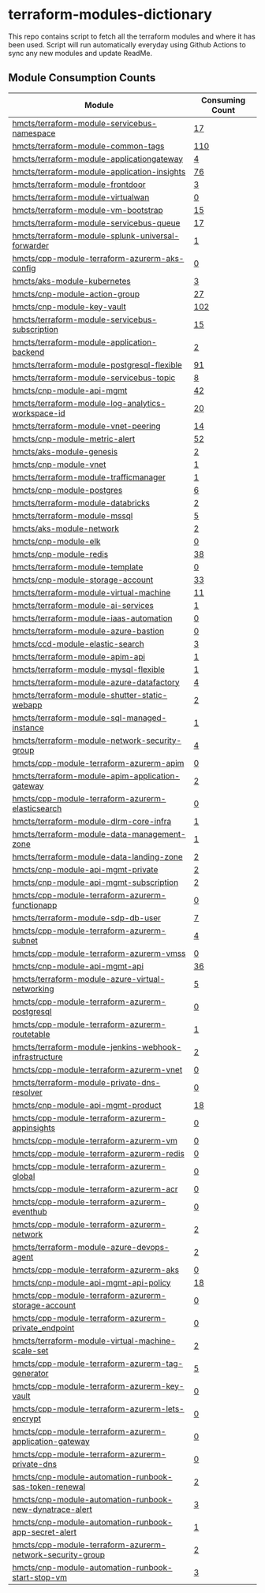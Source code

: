 # terraform-modules-dictionary
This repo contains script to fetch all the terraform modules and where it has been used.  Script will run automatically everyday using Github Actions to sync any new modules and update ReadMe.





































































## Module Consumption Counts

| Module | Consuming Count |
| --- | --- |
| <a href="https://github.com/hmcts/terraform-module-servicebus-namespace" target="_blank">hmcts/terraform-module-servicebus-namespace</a> | <a href="https://github.com/search?q=org%3Ahmcts+hmcts/terraform-module-servicebus-namespace+language%3AHCL++NOT+is%3Aarchived&type=code&l=HCL" target="_blank">17</a> |
| <a href="https://github.com/hmcts/terraform-module-common-tags" target="_blank">hmcts/terraform-module-common-tags</a> | <a href="https://github.com/search?q=org%3Ahmcts+hmcts/terraform-module-common-tags+language%3AHCL++NOT+is%3Aarchived&type=code&l=HCL" target="_blank">110</a> |
| <a href="https://github.com/hmcts/terraform-module-applicationgateway" target="_blank">hmcts/terraform-module-applicationgateway</a> | <a href="https://github.com/search?q=org%3Ahmcts+hmcts/terraform-module-applicationgateway+language%3AHCL++NOT+is%3Aarchived&type=code&l=HCL" target="_blank">4</a> |
| <a href="https://github.com/hmcts/terraform-module-application-insights" target="_blank">hmcts/terraform-module-application-insights</a> | <a href="https://github.com/search?q=org%3Ahmcts+hmcts/terraform-module-application-insights+language%3AHCL++NOT+is%3Aarchived&type=code&l=HCL" target="_blank">76</a> |
| <a href="https://github.com/hmcts/terraform-module-frontdoor" target="_blank">hmcts/terraform-module-frontdoor</a> | <a href="https://github.com/search?q=org%3Ahmcts+hmcts/terraform-module-frontdoor+language%3AHCL++NOT+is%3Aarchived&type=code&l=HCL" target="_blank">3</a> |
| <a href="https://github.com/hmcts/terraform-module-virtualwan" target="_blank">hmcts/terraform-module-virtualwan</a> | <a href="https://github.com/search?q=org%3Ahmcts+hmcts/terraform-module-virtualwan+language%3AHCL++NOT+is%3Aarchived&type=code&l=HCL" target="_blank">0</a> |
| <a href="https://github.com/hmcts/terraform-module-vm-bootstrap" target="_blank">hmcts/terraform-module-vm-bootstrap</a> | <a href="https://github.com/search?q=org%3Ahmcts+hmcts/terraform-module-vm-bootstrap+language%3AHCL++NOT+is%3Aarchived&type=code&l=HCL" target="_blank">15</a> |
| <a href="https://github.com/hmcts/terraform-module-servicebus-queue" target="_blank">hmcts/terraform-module-servicebus-queue</a> | <a href="https://github.com/search?q=org%3Ahmcts+hmcts/terraform-module-servicebus-queue+language%3AHCL++NOT+is%3Aarchived&type=code&l=HCL" target="_blank">17</a> |
| <a href="https://github.com/hmcts/terraform-module-splunk-universal-forwarder" target="_blank">hmcts/terraform-module-splunk-universal-forwarder</a> | <a href="https://github.com/search?q=org%3Ahmcts+hmcts/terraform-module-splunk-universal-forwarder+language%3AHCL++NOT+is%3Aarchived&type=code&l=HCL" target="_blank">1</a> |
| <a href="https://github.com/hmcts/cpp-module-terraform-azurerm-aks-config" target="_blank">hmcts/cpp-module-terraform-azurerm-aks-config</a> | <a href="https://github.com/search?q=org%3Ahmcts+hmcts/cpp-module-terraform-azurerm-aks-config+language%3AHCL++NOT+is%3Aarchived&type=code&l=HCL" target="_blank">0</a> |
| <a href="https://github.com/hmcts/aks-module-kubernetes" target="_blank">hmcts/aks-module-kubernetes</a> | <a href="https://github.com/search?q=org%3Ahmcts+hmcts/aks-module-kubernetes+language%3AHCL++NOT+is%3Aarchived&type=code&l=HCL" target="_blank">3</a> |
| <a href="https://github.com/hmcts/cnp-module-action-group" target="_blank">hmcts/cnp-module-action-group</a> | <a href="https://github.com/search?q=org%3Ahmcts+hmcts/cnp-module-action-group+language%3AHCL++NOT+is%3Aarchived&type=code&l=HCL" target="_blank">27</a> |
| <a href="https://github.com/hmcts/cnp-module-key-vault" target="_blank">hmcts/cnp-module-key-vault</a> | <a href="https://github.com/search?q=org%3Ahmcts+hmcts/cnp-module-key-vault+language%3AHCL++NOT+is%3Aarchived&type=code&l=HCL" target="_blank">102</a> |
| <a href="https://github.com/hmcts/terraform-module-servicebus-subscription" target="_blank">hmcts/terraform-module-servicebus-subscription</a> | <a href="https://github.com/search?q=org%3Ahmcts+hmcts/terraform-module-servicebus-subscription+language%3AHCL++NOT+is%3Aarchived&type=code&l=HCL" target="_blank">15</a> |
| <a href="https://github.com/hmcts/terraform-module-application-backend" target="_blank">hmcts/terraform-module-application-backend</a> | <a href="https://github.com/search?q=org%3Ahmcts+hmcts/terraform-module-application-backend+language%3AHCL++NOT+is%3Aarchived&type=code&l=HCL" target="_blank">2</a> |
| <a href="https://github.com/hmcts/terraform-module-postgresql-flexible" target="_blank">hmcts/terraform-module-postgresql-flexible</a> | <a href="https://github.com/search?q=org%3Ahmcts+hmcts/terraform-module-postgresql-flexible+language%3AHCL++NOT+is%3Aarchived&type=code&l=HCL" target="_blank">91</a> |
| <a href="https://github.com/hmcts/terraform-module-servicebus-topic" target="_blank">hmcts/terraform-module-servicebus-topic</a> | <a href="https://github.com/search?q=org%3Ahmcts+hmcts/terraform-module-servicebus-topic+language%3AHCL++NOT+is%3Aarchived&type=code&l=HCL" target="_blank">8</a> |
| <a href="https://github.com/hmcts/cnp-module-api-mgmt" target="_blank">hmcts/cnp-module-api-mgmt</a> | <a href="https://github.com/search?q=org%3Ahmcts+hmcts/cnp-module-api-mgmt+language%3AHCL++NOT+is%3Aarchived&type=code&l=HCL" target="_blank">42</a> |
| <a href="https://github.com/hmcts/terraform-module-log-analytics-workspace-id" target="_blank">hmcts/terraform-module-log-analytics-workspace-id</a> | <a href="https://github.com/search?q=org%3Ahmcts+hmcts/terraform-module-log-analytics-workspace-id+language%3AHCL++NOT+is%3Aarchived&type=code&l=HCL" target="_blank">20</a> |
| <a href="https://github.com/hmcts/terraform-module-vnet-peering" target="_blank">hmcts/terraform-module-vnet-peering</a> | <a href="https://github.com/search?q=org%3Ahmcts+hmcts/terraform-module-vnet-peering+language%3AHCL++NOT+is%3Aarchived&type=code&l=HCL" target="_blank">14</a> |
| <a href="https://github.com/hmcts/cnp-module-metric-alert" target="_blank">hmcts/cnp-module-metric-alert</a> | <a href="https://github.com/search?q=org%3Ahmcts+hmcts/cnp-module-metric-alert+language%3AHCL++NOT+is%3Aarchived&type=code&l=HCL" target="_blank">52</a> |
| <a href="https://github.com/hmcts/aks-module-genesis" target="_blank">hmcts/aks-module-genesis</a> | <a href="https://github.com/search?q=org%3Ahmcts+hmcts/aks-module-genesis+language%3AHCL++NOT+is%3Aarchived&type=code&l=HCL" target="_blank">2</a> |
| <a href="https://github.com/hmcts/cnp-module-vnet" target="_blank">hmcts/cnp-module-vnet</a> | <a href="https://github.com/search?q=org%3Ahmcts+hmcts/cnp-module-vnet+language%3AHCL++NOT+is%3Aarchived&type=code&l=HCL" target="_blank">1</a> |
| <a href="https://github.com/hmcts/terraform-module-trafficmanager" target="_blank">hmcts/terraform-module-trafficmanager</a> | <a href="https://github.com/search?q=org%3Ahmcts+hmcts/terraform-module-trafficmanager+language%3AHCL++NOT+is%3Aarchived&type=code&l=HCL" target="_blank">1</a> |
| <a href="https://github.com/hmcts/cnp-module-postgres" target="_blank">hmcts/cnp-module-postgres</a> | <a href="https://github.com/search?q=org%3Ahmcts+hmcts/cnp-module-postgres+language%3AHCL++NOT+is%3Aarchived&type=code&l=HCL" target="_blank">6</a> |
| <a href="https://github.com/hmcts/terraform-module-databricks" target="_blank">hmcts/terraform-module-databricks</a> | <a href="https://github.com/search?q=org%3Ahmcts+hmcts/terraform-module-databricks+language%3AHCL++NOT+is%3Aarchived&type=code&l=HCL" target="_blank">2</a> |
| <a href="https://github.com/hmcts/terraform-module-mssql" target="_blank">hmcts/terraform-module-mssql</a> | <a href="https://github.com/search?q=org%3Ahmcts+hmcts/terraform-module-mssql+language%3AHCL++NOT+is%3Aarchived&type=code&l=HCL" target="_blank">5</a> |
| <a href="https://github.com/hmcts/aks-module-network" target="_blank">hmcts/aks-module-network</a> | <a href="https://github.com/search?q=org%3Ahmcts+hmcts/aks-module-network+language%3AHCL++NOT+is%3Aarchived&type=code&l=HCL" target="_blank">2</a> |
| <a href="https://github.com/hmcts/cnp-module-elk" target="_blank">hmcts/cnp-module-elk</a> | <a href="https://github.com/search?q=org%3Ahmcts+hmcts/cnp-module-elk+language%3AHCL++NOT+is%3Aarchived&type=code&l=HCL" target="_blank">0</a> |
| <a href="https://github.com/hmcts/cnp-module-redis" target="_blank">hmcts/cnp-module-redis</a> | <a href="https://github.com/search?q=org%3Ahmcts+hmcts/cnp-module-redis+language%3AHCL++NOT+is%3Aarchived&type=code&l=HCL" target="_blank">38</a> |
| <a href="https://github.com/hmcts/terraform-module-template" target="_blank">hmcts/terraform-module-template</a> | <a href="https://github.com/search?q=org%3Ahmcts+hmcts/terraform-module-template+language%3AHCL++NOT+is%3Aarchived&type=code&l=HCL" target="_blank">0</a> |
| <a href="https://github.com/hmcts/cnp-module-storage-account" target="_blank">hmcts/cnp-module-storage-account</a> | <a href="https://github.com/search?q=org%3Ahmcts+hmcts/cnp-module-storage-account+language%3AHCL++NOT+is%3Aarchived&type=code&l=HCL" target="_blank">33</a> |
| <a href="https://github.com/hmcts/terraform-module-virtual-machine" target="_blank">hmcts/terraform-module-virtual-machine</a> | <a href="https://github.com/search?q=org%3Ahmcts+hmcts/terraform-module-virtual-machine+language%3AHCL++NOT+is%3Aarchived&type=code&l=HCL" target="_blank">11</a> |
| <a href="https://github.com/hmcts/terraform-module-ai-services" target="_blank">hmcts/terraform-module-ai-services</a> | <a href="https://github.com/search?q=org%3Ahmcts+hmcts/terraform-module-ai-services+language%3AHCL++NOT+is%3Aarchived&type=code&l=HCL" target="_blank">1</a> |
| <a href="https://github.com/hmcts/terraform-module-iaas-automation" target="_blank">hmcts/terraform-module-iaas-automation</a> | <a href="https://github.com/search?q=org%3Ahmcts+hmcts/terraform-module-iaas-automation+language%3AHCL++NOT+is%3Aarchived&type=code&l=HCL" target="_blank">0</a> |
| <a href="https://github.com/hmcts/terraform-module-azure-bastion" target="_blank">hmcts/terraform-module-azure-bastion</a> | <a href="https://github.com/search?q=org%3Ahmcts+hmcts/terraform-module-azure-bastion+language%3AHCL++NOT+is%3Aarchived&type=code&l=HCL" target="_blank">0</a> |
| <a href="https://github.com/hmcts/ccd-module-elastic-search" target="_blank">hmcts/ccd-module-elastic-search</a> | <a href="https://github.com/search?q=org%3Ahmcts+hmcts/ccd-module-elastic-search+language%3AHCL++NOT+is%3Aarchived&type=code&l=HCL" target="_blank">3</a> |
| <a href="https://github.com/hmcts/terraform-module-apim-api" target="_blank">hmcts/terraform-module-apim-api</a> | <a href="https://github.com/search?q=org%3Ahmcts+hmcts/terraform-module-apim-api+language%3AHCL++NOT+is%3Aarchived&type=code&l=HCL" target="_blank">1</a> |
| <a href="https://github.com/hmcts/terraform-module-mysql-flexible" target="_blank">hmcts/terraform-module-mysql-flexible</a> | <a href="https://github.com/search?q=org%3Ahmcts+hmcts/terraform-module-mysql-flexible+language%3AHCL++NOT+is%3Aarchived&type=code&l=HCL" target="_blank">1</a> |
| <a href="https://github.com/hmcts/terraform-module-azure-datafactory" target="_blank">hmcts/terraform-module-azure-datafactory</a> | <a href="https://github.com/search?q=org%3Ahmcts+hmcts/terraform-module-azure-datafactory+language%3AHCL++NOT+is%3Aarchived&type=code&l=HCL" target="_blank">4</a> |
| <a href="https://github.com/hmcts/terraform-module-shutter-static-webapp" target="_blank">hmcts/terraform-module-shutter-static-webapp</a> | <a href="https://github.com/search?q=org%3Ahmcts+hmcts/terraform-module-shutter-static-webapp+language%3AHCL++NOT+is%3Aarchived&type=code&l=HCL" target="_blank">2</a> |
| <a href="https://github.com/hmcts/terraform-module-sql-managed-instance" target="_blank">hmcts/terraform-module-sql-managed-instance</a> | <a href="https://github.com/search?q=org%3Ahmcts+hmcts/terraform-module-sql-managed-instance+language%3AHCL++NOT+is%3Aarchived&type=code&l=HCL" target="_blank">1</a> |
| <a href="https://github.com/hmcts/terraform-module-network-security-group" target="_blank">hmcts/terraform-module-network-security-group</a> | <a href="https://github.com/search?q=org%3Ahmcts+hmcts/terraform-module-network-security-group+language%3AHCL++NOT+is%3Aarchived&type=code&l=HCL" target="_blank">4</a> |
| <a href="https://github.com/hmcts/cpp-module-terraform-azurerm-apim" target="_blank">hmcts/cpp-module-terraform-azurerm-apim</a> | <a href="https://github.com/search?q=org%3Ahmcts+hmcts/cpp-module-terraform-azurerm-apim+language%3AHCL++NOT+is%3Aarchived&type=code&l=HCL" target="_blank">0</a> |
| <a href="https://github.com/hmcts/terraform-module-apim-application-gateway" target="_blank">hmcts/terraform-module-apim-application-gateway</a> | <a href="https://github.com/search?q=org%3Ahmcts+hmcts/terraform-module-apim-application-gateway+language%3AHCL++NOT+is%3Aarchived&type=code&l=HCL" target="_blank">2</a> |
| <a href="https://github.com/hmcts/cpp-module-terraform-azurerm-elasticsearch" target="_blank">hmcts/cpp-module-terraform-azurerm-elasticsearch</a> | <a href="https://github.com/search?q=org%3Ahmcts+hmcts/cpp-module-terraform-azurerm-elasticsearch+language%3AHCL++NOT+is%3Aarchived&type=code&l=HCL" target="_blank">0</a> |
| <a href="https://github.com/hmcts/terraform-module-dlrm-core-infra" target="_blank">hmcts/terraform-module-dlrm-core-infra</a> | <a href="https://github.com/search?q=org%3Ahmcts+hmcts/terraform-module-dlrm-core-infra+language%3AHCL++NOT+is%3Aarchived&type=code&l=HCL" target="_blank">1</a> |
| <a href="https://github.com/hmcts/terraform-module-data-management-zone" target="_blank">hmcts/terraform-module-data-management-zone</a> | <a href="https://github.com/search?q=org%3Ahmcts+hmcts/terraform-module-data-management-zone+language%3AHCL++NOT+is%3Aarchived&type=code&l=HCL" target="_blank">1</a> |
| <a href="https://github.com/hmcts/terraform-module-data-landing-zone" target="_blank">hmcts/terraform-module-data-landing-zone</a> | <a href="https://github.com/search?q=org%3Ahmcts+hmcts/terraform-module-data-landing-zone+language%3AHCL++NOT+is%3Aarchived&type=code&l=HCL" target="_blank">2</a> |
| <a href="https://github.com/hmcts/cnp-module-api-mgmt-private" target="_blank">hmcts/cnp-module-api-mgmt-private</a> | <a href="https://github.com/search?q=org%3Ahmcts+hmcts/cnp-module-api-mgmt-private+language%3AHCL++NOT+is%3Aarchived&type=code&l=HCL" target="_blank">2</a> |
| <a href="https://github.com/hmcts/cnp-module-api-mgmt-subscription" target="_blank">hmcts/cnp-module-api-mgmt-subscription</a> | <a href="https://github.com/search?q=org%3Ahmcts+hmcts/cnp-module-api-mgmt-subscription+language%3AHCL++NOT+is%3Aarchived&type=code&l=HCL" target="_blank">2</a> |
| <a href="https://github.com/hmcts/cpp-module-terraform-azurerm-functionapp" target="_blank">hmcts/cpp-module-terraform-azurerm-functionapp</a> | <a href="https://github.com/search?q=org%3Ahmcts+hmcts/cpp-module-terraform-azurerm-functionapp+language%3AHCL++NOT+is%3Aarchived&type=code&l=HCL" target="_blank">0</a> |
| <a href="https://github.com/hmcts/terraform-module-sdp-db-user" target="_blank">hmcts/terraform-module-sdp-db-user</a> | <a href="https://github.com/search?q=org%3Ahmcts+hmcts/terraform-module-sdp-db-user+language%3AHCL++NOT+is%3Aarchived&type=code&l=HCL" target="_blank">7</a> |
| <a href="https://github.com/hmcts/cpp-module-terraform-azurerm-subnet" target="_blank">hmcts/cpp-module-terraform-azurerm-subnet</a> | <a href="https://github.com/search?q=org%3Ahmcts+hmcts/cpp-module-terraform-azurerm-subnet+language%3AHCL++NOT+is%3Aarchived&type=code&l=HCL" target="_blank">4</a> |
| <a href="https://github.com/hmcts/cpp-module-terraform-azurerm-vmss" target="_blank">hmcts/cpp-module-terraform-azurerm-vmss</a> | <a href="https://github.com/search?q=org%3Ahmcts+hmcts/cpp-module-terraform-azurerm-vmss+language%3AHCL++NOT+is%3Aarchived&type=code&l=HCL" target="_blank">0</a> |
| <a href="https://github.com/hmcts/cnp-module-api-mgmt-api" target="_blank">hmcts/cnp-module-api-mgmt-api</a> | <a href="https://github.com/search?q=org%3Ahmcts+hmcts/cnp-module-api-mgmt-api+language%3AHCL++NOT+is%3Aarchived&type=code&l=HCL" target="_blank">36</a> |
| <a href="https://github.com/hmcts/terraform-module-azure-virtual-networking" target="_blank">hmcts/terraform-module-azure-virtual-networking</a> | <a href="https://github.com/search?q=org%3Ahmcts+hmcts/terraform-module-azure-virtual-networking+language%3AHCL++NOT+is%3Aarchived&type=code&l=HCL" target="_blank">5</a> |
| <a href="https://github.com/hmcts/cpp-module-terraform-azurerm-postgresql" target="_blank">hmcts/cpp-module-terraform-azurerm-postgresql</a> | <a href="https://github.com/search?q=org%3Ahmcts+hmcts/cpp-module-terraform-azurerm-postgresql+language%3AHCL++NOT+is%3Aarchived&type=code&l=HCL" target="_blank">0</a> |
| <a href="https://github.com/hmcts/cpp-module-terraform-azurerm-routetable" target="_blank">hmcts/cpp-module-terraform-azurerm-routetable</a> | <a href="https://github.com/search?q=org%3Ahmcts+hmcts/cpp-module-terraform-azurerm-routetable+language%3AHCL++NOT+is%3Aarchived&type=code&l=HCL" target="_blank">1</a> |
| <a href="https://github.com/hmcts/terraform-module-jenkins-webhook-infrastructure" target="_blank">hmcts/terraform-module-jenkins-webhook-infrastructure</a> | <a href="https://github.com/search?q=org%3Ahmcts+hmcts/terraform-module-jenkins-webhook-infrastructure+language%3AHCL++NOT+is%3Aarchived&type=code&l=HCL" target="_blank">2</a> |
| <a href="https://github.com/hmcts/cpp-module-terraform-azurerm-vnet" target="_blank">hmcts/cpp-module-terraform-azurerm-vnet</a> | <a href="https://github.com/search?q=org%3Ahmcts+hmcts/cpp-module-terraform-azurerm-vnet+language%3AHCL++NOT+is%3Aarchived&type=code&l=HCL" target="_blank">0</a> |
| <a href="https://github.com/hmcts/terraform-module-private-dns-resolver" target="_blank">hmcts/terraform-module-private-dns-resolver</a> | <a href="https://github.com/search?q=org%3Ahmcts+hmcts/terraform-module-private-dns-resolver+language%3AHCL++NOT+is%3Aarchived&type=code&l=HCL" target="_blank">0</a> |
| <a href="https://github.com/hmcts/cnp-module-api-mgmt-product" target="_blank">hmcts/cnp-module-api-mgmt-product</a> | <a href="https://github.com/search?q=org%3Ahmcts+hmcts/cnp-module-api-mgmt-product+language%3AHCL++NOT+is%3Aarchived&type=code&l=HCL" target="_blank">18</a> |
| <a href="https://github.com/hmcts/cpp-module-terraform-azurerm-appinsights" target="_blank">hmcts/cpp-module-terraform-azurerm-appinsights</a> | <a href="https://github.com/search?q=org%3Ahmcts+hmcts/cpp-module-terraform-azurerm-appinsights+language%3AHCL++NOT+is%3Aarchived&type=code&l=HCL" target="_blank">0</a> |
| <a href="https://github.com/hmcts/cpp-module-terraform-azurerm-vm" target="_blank">hmcts/cpp-module-terraform-azurerm-vm</a> | <a href="https://github.com/search?q=org%3Ahmcts+hmcts/cpp-module-terraform-azurerm-vm+language%3AHCL++NOT+is%3Aarchived&type=code&l=HCL" target="_blank">0</a> |
| <a href="https://github.com/hmcts/cpp-module-terraform-azurerm-redis" target="_blank">hmcts/cpp-module-terraform-azurerm-redis</a> | <a href="https://github.com/search?q=org%3Ahmcts+hmcts/cpp-module-terraform-azurerm-redis+language%3AHCL++NOT+is%3Aarchived&type=code&l=HCL" target="_blank">0</a> |
| <a href="https://github.com/hmcts/cpp-module-terraform-azurerm-global" target="_blank">hmcts/cpp-module-terraform-azurerm-global</a> | <a href="https://github.com/search?q=org%3Ahmcts+hmcts/cpp-module-terraform-azurerm-global+language%3AHCL++NOT+is%3Aarchived&type=code&l=HCL" target="_blank">0</a> |
| <a href="https://github.com/hmcts/cpp-module-terraform-azurerm-acr" target="_blank">hmcts/cpp-module-terraform-azurerm-acr</a> | <a href="https://github.com/search?q=org%3Ahmcts+hmcts/cpp-module-terraform-azurerm-acr+language%3AHCL++NOT+is%3Aarchived&type=code&l=HCL" target="_blank">0</a> |
| <a href="https://github.com/hmcts/cpp-module-terraform-azurerm-eventhub" target="_blank">hmcts/cpp-module-terraform-azurerm-eventhub</a> | <a href="https://github.com/search?q=org%3Ahmcts+hmcts/cpp-module-terraform-azurerm-eventhub+language%3AHCL++NOT+is%3Aarchived&type=code&l=HCL" target="_blank">0</a> |
| <a href="https://github.com/hmcts/cpp-module-terraform-azurerm-network" target="_blank">hmcts/cpp-module-terraform-azurerm-network</a> | <a href="https://github.com/search?q=org%3Ahmcts+hmcts/cpp-module-terraform-azurerm-network+language%3AHCL++NOT+is%3Aarchived&type=code&l=HCL" target="_blank">2</a> |
| <a href="https://github.com/hmcts/terraform-module-azure-devops-agent" target="_blank">hmcts/terraform-module-azure-devops-agent</a> | <a href="https://github.com/search?q=org%3Ahmcts+hmcts/terraform-module-azure-devops-agent+language%3AHCL++NOT+is%3Aarchived&type=code&l=HCL" target="_blank">2</a> |
| <a href="https://github.com/hmcts/cpp-module-terraform-azurerm-aks" target="_blank">hmcts/cpp-module-terraform-azurerm-aks</a> | <a href="https://github.com/search?q=org%3Ahmcts+hmcts/cpp-module-terraform-azurerm-aks+language%3AHCL++NOT+is%3Aarchived&type=code&l=HCL" target="_blank">0</a> |
| <a href="https://github.com/hmcts/cnp-module-api-mgmt-api-policy" target="_blank">hmcts/cnp-module-api-mgmt-api-policy</a> | <a href="https://github.com/search?q=org%3Ahmcts+hmcts/cnp-module-api-mgmt-api-policy+language%3AHCL++NOT+is%3Aarchived&type=code&l=HCL" target="_blank">18</a> |
| <a href="https://github.com/hmcts/cpp-module-terraform-azurerm-storage-account" target="_blank">hmcts/cpp-module-terraform-azurerm-storage-account</a> | <a href="https://github.com/search?q=org%3Ahmcts+hmcts/cpp-module-terraform-azurerm-storage-account+language%3AHCL++NOT+is%3Aarchived&type=code&l=HCL" target="_blank">0</a> |
| <a href="https://github.com/hmcts/cpp-module-terraform-azurerm-private_endpoint" target="_blank">hmcts/cpp-module-terraform-azurerm-private_endpoint</a> | <a href="https://github.com/search?q=org%3Ahmcts+hmcts/cpp-module-terraform-azurerm-private_endpoint+language%3AHCL++NOT+is%3Aarchived&type=code&l=HCL" target="_blank">0</a> |
| <a href="https://github.com/hmcts/terraform-module-virtual-machine-scale-set" target="_blank">hmcts/terraform-module-virtual-machine-scale-set</a> | <a href="https://github.com/search?q=org%3Ahmcts+hmcts/terraform-module-virtual-machine-scale-set+language%3AHCL++NOT+is%3Aarchived&type=code&l=HCL" target="_blank">2</a> |
| <a href="https://github.com/hmcts/cpp-module-terraform-azurerm-tag-generator" target="_blank">hmcts/cpp-module-terraform-azurerm-tag-generator</a> | <a href="https://github.com/search?q=org%3Ahmcts+hmcts/cpp-module-terraform-azurerm-tag-generator+language%3AHCL++NOT+is%3Aarchived&type=code&l=HCL" target="_blank">5</a> |
| <a href="https://github.com/hmcts/cpp-module-terraform-azurerm-key-vault" target="_blank">hmcts/cpp-module-terraform-azurerm-key-vault</a> | <a href="https://github.com/search?q=org%3Ahmcts+hmcts/cpp-module-terraform-azurerm-key-vault+language%3AHCL++NOT+is%3Aarchived&type=code&l=HCL" target="_blank">0</a> |
| <a href="https://github.com/hmcts/cpp-module-terraform-azurerm-lets-encrypt" target="_blank">hmcts/cpp-module-terraform-azurerm-lets-encrypt</a> | <a href="https://github.com/search?q=org%3Ahmcts+hmcts/cpp-module-terraform-azurerm-lets-encrypt+language%3AHCL++NOT+is%3Aarchived&type=code&l=HCL" target="_blank">0</a> |
| <a href="https://github.com/hmcts/cpp-module-terraform-azurerm-application-gateway" target="_blank">hmcts/cpp-module-terraform-azurerm-application-gateway</a> | <a href="https://github.com/search?q=org%3Ahmcts+hmcts/cpp-module-terraform-azurerm-application-gateway+language%3AHCL++NOT+is%3Aarchived&type=code&l=HCL" target="_blank">0</a> |
| <a href="https://github.com/hmcts/cpp-module-terraform-azurerm-private-dns" target="_blank">hmcts/cpp-module-terraform-azurerm-private-dns</a> | <a href="https://github.com/search?q=org%3Ahmcts+hmcts/cpp-module-terraform-azurerm-private-dns+language%3AHCL++NOT+is%3Aarchived&type=code&l=HCL" target="_blank">0</a> |
| <a href="https://github.com/hmcts/cnp-module-automation-runbook-sas-token-renewal" target="_blank">hmcts/cnp-module-automation-runbook-sas-token-renewal</a> | <a href="https://github.com/search?q=org%3Ahmcts+hmcts/cnp-module-automation-runbook-sas-token-renewal+language%3AHCL++NOT+is%3Aarchived&type=code&l=HCL" target="_blank">2</a> |
| <a href="https://github.com/hmcts/cnp-module-automation-runbook-new-dynatrace-alert" target="_blank">hmcts/cnp-module-automation-runbook-new-dynatrace-alert</a> | <a href="https://github.com/search?q=org%3Ahmcts+hmcts/cnp-module-automation-runbook-new-dynatrace-alert+language%3AHCL++NOT+is%3Aarchived&type=code&l=HCL" target="_blank">3</a> |
| <a href="https://github.com/hmcts/cnp-module-automation-runbook-app-secret-alert" target="_blank">hmcts/cnp-module-automation-runbook-app-secret-alert</a> | <a href="https://github.com/search?q=org%3Ahmcts+hmcts/cnp-module-automation-runbook-app-secret-alert+language%3AHCL++NOT+is%3Aarchived&type=code&l=HCL" target="_blank">1</a> |
| <a href="https://github.com/hmcts/cpp-module-terraform-azurerm-network-security-group" target="_blank">hmcts/cpp-module-terraform-azurerm-network-security-group</a> | <a href="https://github.com/search?q=org%3Ahmcts+hmcts/cpp-module-terraform-azurerm-network-security-group+language%3AHCL++NOT+is%3Aarchived&type=code&l=HCL" target="_blank">2</a> |
| <a href="https://github.com/hmcts/cnp-module-automation-runbook-start-stop-vm" target="_blank">hmcts/cnp-module-automation-runbook-start-stop-vm</a> | <a href="https://github.com/search?q=org%3Ahmcts+hmcts/cnp-module-automation-runbook-start-stop-vm+language%3AHCL++NOT+is%3Aarchived&type=code&l=HCL" target="_blank">3</a> |
